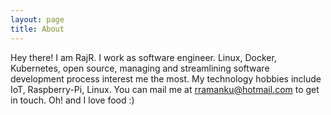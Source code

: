 ```yaml
---
layout: page
title: About
---
```

<p class="message">
  Hey there! I am RajR. I work as software engineer. Linux, Docker, Kubernetes, open source, managing and streamlining software development process interest me the most. My technology hobbies include IoT, Raspberry-Pi, Linux. You can mail me at <a href="mailto:rramanku@hotmail.com">rramanku@hotmail.com</a> to get in touch. Oh! and I love food :)
</p>
